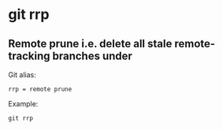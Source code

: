 # git rrp

## Remote prune i.e. delete all stale remote-tracking branches under <name>

Git alias:

```git
rrp = remote prune
```

Example:

```shell
git rrp
```
